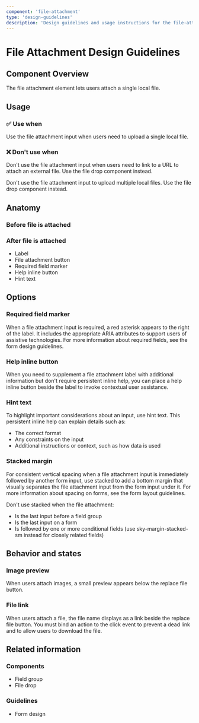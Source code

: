 ```yaml
---
component: 'file-attachment'
type: 'design-guidelines'
description: 'Design guidelines and usage instructions for the file-attachment component extracted from SKY UX documentation.'
---
```


# File Attachment Design Guidelines

## Component Overview
The file attachment element lets users attach a single local file.

## Usage

### ✅ Use when

Use the file attachment input when users need to upload a single local file.

### ❌ Don't use when

Don't use the file attachment input when users need to link to a URL to attach an external file. Use the file drop component instead.

Don't use the file attachment input to upload multiple local files. Use the file drop component instead.

## Anatomy

### Before file is attached

### After file is attached

- Label
- File attachment button
- Required field marker
- Help inline button
- Hint text

## Options

### Required field marker

When a file attachment input is required, a red asterisk appears to the right of the label. It includes the appropriate ARIA attributes to support users of assistive technologies. For more information about required fields, see the form design guidelines.

### Help inline button

When you need to supplement a file attachment label with additional information but don't require persistent inline help, you can place a help inline button beside the label to invoke contextual user assistance.

### Hint text

To highlight important considerations about an input, use hint text. This persistent inline help can explain details such as:

- The correct format
- Any constraints on the input
- Additional instructions or context, such as how data is used

### Stacked margin

For consistent vertical spacing when a file attachment input is immediately followed by another form input, use stacked to add a bottom margin that visually separates the file attachment input from the form input under it. For more information about spacing on forms, see the form layout guidelines.

Don't use stacked when the file attachment:

- Is the last input before a field group
- Is the last input on a form
- Is followed by one or more conditional fields (use sky-margin-stacked-sm instead for closely related fields)

## Behavior and states

### Image preview

When users attach images, a small preview appears below the replace file button.

### File link

When users attach a file, the file name displays as a link beside the replace file button. You must bind an action to the click event to prevent a dead link and to allow users to download the file.

## Related information

### Components

- Field group
- File drop

### Guidelines

- Form design